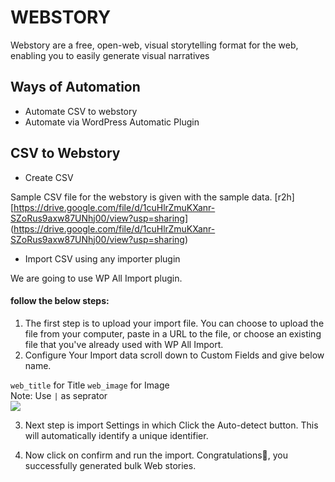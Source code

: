 
# WEBSTORY

Webstory are a free, open-web, visual storytelling format for the web, enabling you to easily generate visual narratives 


## Ways of Automation

- Automate CSV to webstory
- Automate via WordPress Automatic Plugin

## CSV to Webstory
- Create CSV

Sample CSV file for the webstory is given with the sample data.
[r2h] [https://drive.google.com/file/d/1cuHlrZmuKXanr-SZoRus9axw87UNhj00/view?usp=sharing] (https://drive.google.com/file/d/1cuHlrZmuKXanr-SZoRus9axw87UNhj00/view?usp=sharing)
<br>
- Import CSV using any importer plugin

We are going to use WP All Import plugin.
#### follow the below steps:

1. The first step is to upload your import file. You can choose to upload the file from your computer, paste in a URL to the file, or choose an existing file that you've already used with WP All Import.
2. Configure Your Import data
scroll down to Custom Fields and give below name.

`web_title` for Title
`web_image` for Image
<br>
Note: Use `|` as seprator 
<br>
<img src="https://gcdnb.pbrd.co/images/DYxFllwR1E60.png?o=1" >


3. Next step is import Settings in which Click the Auto-detect button. This will automatically identify a unique identifier.

4. Now click on confirm and run the import. 
Congratulations🎉, you successfully generated bulk Web stories.
